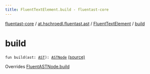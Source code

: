 ```yaml
---
title: FluentTextElement.build - fluentast-core
---
```


[fluentast-core](../../index.html) / [at.hschroedl.fluentast.ast](../index.html) / [FluentTextElement](index.html) / [build](.)

# build

`fun build(ast: `[`AST`](https://help.eclipse.org/neon/topic/org.eclipse.jdt.doc.isv/reference/api/org/eclipse/jdt/core/dom/AST.html)`): `[`ASTNode`](https://help.eclipse.org/neon/topic/org.eclipse.jdt.doc.isv/reference/api/org/eclipse/jdt/core/dom/ASTNode.html) [(source)](http://github.com/hschroedl/fluentast/tree/master/core/at.hschroedl.fluentast/ast/ASTNode.kt#L126)

Overrides [FluentASTNode.build](../-fluent-a-s-t-node/build.html)


